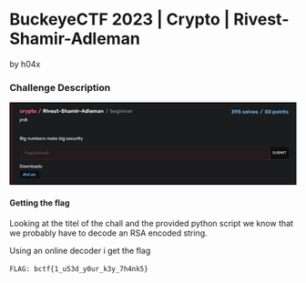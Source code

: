 # BuckeyeCTF 2023 | Crypto | Rivest-Shamir-Adleman

by h04x

### Challenge Description 

![](./description.png)

#### Getting the flag

Looking at the titel of the chall and the provided python script we know that we probably have to decode an RSA encoded string.

Using an online decoder i get the flag

[](./flag.png)

`FLAG: bctf{1_u53d_y0ur_k3y_7h4nk5}`